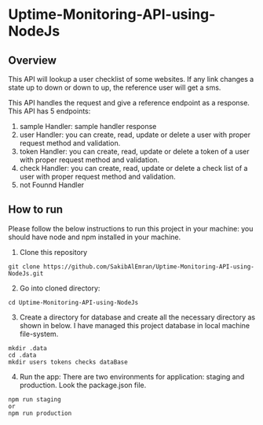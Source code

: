 # Uptime-Monitoring-API-using-NodeJs

## Overview 
This API will lookup a user checklist of some websites. If any link changes a state up to down or down to up, the reference user will get a sms.

This API handles the request and give a reference endpoint as a response. This API has 5 endpoints:
1.  sample Handler: sample handler response
2.  user Handler: you can create, read, update or delete a user with proper request method and validation.
3.  token Handler: you can create, read, update or delete a token of a user with proper request method and validation.
4.  check Handler: you can create, read, update or delete a check list of a user with proper request method and validation.
5.  not Founnd Handler

## How to run
Please follow the below instructions to run this project in your machine: you should have node and npm installed in your machine.
1. Clone this repository 
```
git clone https://github.com/SakibAlEmran/Uptime-Monitoring-API-using-NodeJs.git
```
2. Go into cloned directory: 
```
cd Uptime-Monitoring-API-using-NodeJs
```
3. Create a directory for database and create all the necessary directory as shown in below. I have managed this project database in local machine file-system. 
```
mkdir .data
cd .data
mkdir users tokens checks dataBase
```
4. Run the app: There are two environments for application: staging and production. Look the package.json file.
```
npm run staging
or 
npm run production
```




